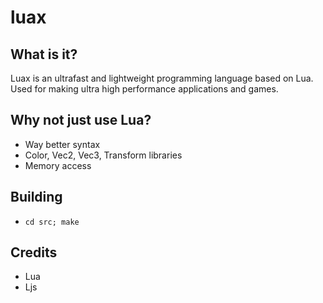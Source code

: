 # luax
## What is it?
Luax is an ultrafast and lightweight programming language based on Lua. Used for making ultra high performance applications and games.
## Why not just use Lua?
- Way better syntax
- Color, Vec2, Vec3, Transform libraries
- Memory access

## Building
- `cd src; make`
## Credits
- Lua
- Ljs

